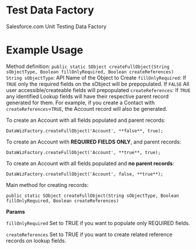 # Test Data Factory
Salesforce.com Unit Testing Data Factory

# Example Usage
Method definition:
`public static SObject createFullObject(String sObjectType, Boolean fillOnlyRequired, Boolean createReferences)`
`String sObjectType`: API Name of the Object to Create
`fillOnlyRequired`: If `TRUE` only the required fields on the sObject will be prepopulated. If `FALSE` All user accessible/createable fields will prepopulated
`createReferences`: If `TRUE` any identified Lookup fields will have their respective parent record generated for them. For example, if you create a Contact with `createReferences`=`TRUE`, the Account record will also be generated.

To create an Account with all fields populated and parent records:

`DataWizFactory.createFullObject('Account', **false**, true);`

To create an Account with **REQUIRED FIELDS ONLY**, and parent records:

`DataWizFactory.createFullObject('Account', **true**, true);`

To create an Account with all fields populated and **no parent records**:

`DataWizFactory.createFullObject('Account', false, **true**);`

Main method for creating records:

`public static SObject createFullObject(String sObjectType, Boolean fillOnlyRequired, Boolean createReferences)`


**Params**

`fillOnlyRequired` Set to TRUE if you want to populate only REQUIRED fields.

`createReferences` Set to TRUE if you want to create related reference records on lookup fields.